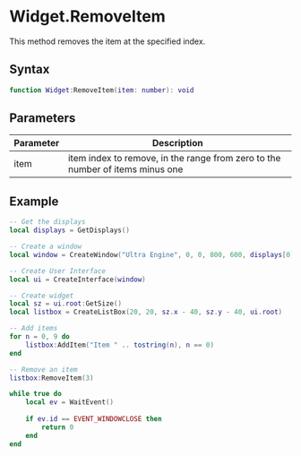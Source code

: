 # Widget.RemoveItem

This method removes the item at the specified index.

## Syntax

```lua
function Widget:RemoveItem(item: number): void
```

## Parameters

| Parameter | Description |
|---|---|
| item | item index to remove, in the range from zero to the number of items minus one |

## Example

```lua
-- Get the displays
local displays = GetDisplays()

-- Create a window
local window = CreateWindow("Ultra Engine", 0, 0, 800, 600, displays[0])

-- Create User Interface
local ui = CreateInterface(window)

-- Create widget
local sz = ui.root:GetSize()
local listbox = CreateListBox(20, 20, sz.x - 40, sz.y - 40, ui.root)

-- Add items
for n = 0, 9 do
    listbox:AddItem("Item " .. tostring(n), n == 0)
end

-- Remove an item
listbox:RemoveItem(3)

while true do
    local ev = WaitEvent()
    
    if ev.id == EVENT_WINDOWCLOSE then
        return 0
    end
end
```